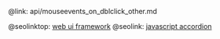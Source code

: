 @link: api/mouseevents_on_dblclick_other.md

@seolinktop: [web ui framework](https://webix.com)
@seolink: [javascript accordion](https://webix.com/widget/accordion/)